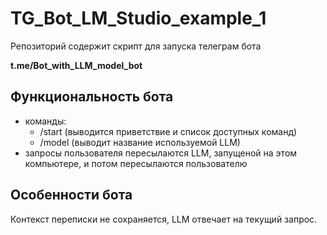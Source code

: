 # TG_Bot_LM_Studio_example_1
 
Репозиторий содержит скрипт для запуска телеграм бота

**t.me/Bot_with_LLM_model_bot**

## Функциональность бота
* команды: 
   - /start (выводится приветствие и список доступных команд)
   - /model (выводит название используемой LLM)
* запросы пользователя пересылаются LLM, запущеной на этом компьютере, и потом пересылаются пользователю

## Особенности бота
Контекст переписки не сохраняется, LLM отвечает на текущий запрос.


